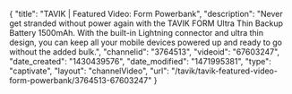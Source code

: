 {
    "title": "TAVIK | Featured Video: Form Powerbank",
    "description": "Never get stranded without power again with the TAVIK FORM Ultra Thin Backup Battery 1500mAh. With the built-in Lightning connector and ultra thin design, you can keep all your mobile devices powered up and ready to go without the added bulk.",
    "channelid": "3764513",
    "videoid": "67603247",
    "date_created": "1430439576",
    "date_modified": "1471995381",
    "type": "captivate",
    "layout": "channelVideo",
    "url": "\/tavik\/tavik-featured-video-form-powerbank\/3764513-67603247"
}